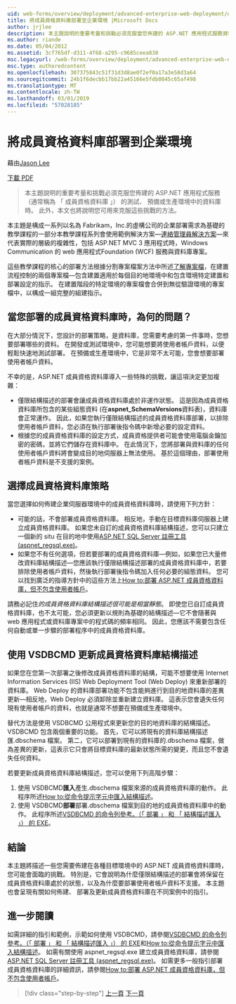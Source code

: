 ```yaml
---
uid: web-forms/overview/deployment/advanced-enterprise-web-deployment/deploying-membership-databases-to-enterprise-environments
title: 將成員資格資料庫部署至企業環境 |Microsoft Docs
author: jrjlee
description: 本主題說明的重要考量和挑戰必須克服當您佈建的 ASP.NET 應用程式服務資料庫 （多個一般...
ms.author: riande
ms.date: 05/04/2012
ms.assetid: 3cf765df-d311-4f68-a295-c9685ceea830
msc.legacyurl: /web-forms/overview/deployment/advanced-enterprise-web-deployment/deploying-membership-databases-to-enterprise-environments
msc.type: authoredcontent
ms.openlocfilehash: 307375843c51f31d3d8ae0f2ef0a17a3e58d3a64
ms.sourcegitcommit: 24b1f6decbb17bb22a45166e5fdb0845c65af498
ms.translationtype: MT
ms.contentlocale: zh-TW
ms.lasthandoff: 03/01/2019
ms.locfileid: "57028185"
---
```

<a name="deploying-membership-databases-to-enterprise-environments"></a>將成員資格資料庫部署到企業環境
====================
藉由[Jason Lee](https://github.com/jrjlee)

[下載 PDF](https://msdnshared.blob.core.windows.net/media/MSDNBlogsFS/prod.evol.blogs.msdn.com/CommunityServer.Blogs.Components.WeblogFiles/00/00/00/63/56/8130.DeployingWebAppsInEnterpriseScenarios.pdf)

> 本主題說明的重要考量和挑戰必須克服您佈建的 ASP.NET 應用程式服務 （通常稱為 「 成員資格資料庫 」） 的測試、 預備或生產環境中的資料庫時。 此外，本文也將說明您可用來克服這些挑戰的方法。


本主題是構成一系列以名為 Fabrikam，Inc.的虛構公司的企業部署需求為基礎的教學課程的一部分本教學課程系列會使用範例解決方案&#x2014;[連絡管理員解決方案](../web-deployment-in-the-enterprise/the-contact-manager-solution.md)&#x2014;來代表實際的層級的複雜性，包括 ASP.NET MVC 3 應用程式時，Windows Communication 的 web 應用程式Foundation (WCF) 服務與資料庫專案。

這些教學課程的核心的部署方法根據分割專案檔案方法中所述[了解專案檔](../web-deployment-in-the-enterprise/understanding-the-project-file.md)，在建置流程控制的兩個專案檔&#x2014;包含建置適用於每個目的地環境中和包含環境特定建置和部署設定的指示。 在建置階段的特定環境的專案檔會合併到無從驗證環境的專案檔中，以構成一組完整的組建指示。

## <a name="what-are-the-issues-when-you-deploy-a-membership-database"></a>當您部署的成員資格資料庫時，為何的問題？

在大部分情況下，您設計的部署策略，是資料庫，您需要考慮的第一件事時，您想要部署哪些的資料。 在開發或測試環境中，您可能想要將使用者帳戶資料，以便輕鬆快速地測試部署。 在預備或生產環境中，它是非常不太可能，您會想要部署使用者帳戶資料。

不幸的是，ASP.NET 成員資格資料庫導入一些特殊的挑戰，讓這項決定更加複雜：

- 僅限結構描述的部署會讓成員資格資料庫處於非運作狀態。 這是因為成員資格資料庫所包含的某些組態資料 (在**aspnet\_SchemaVersions**資料表)，資料庫會正常運作。 因此，如果您執行僅限結構描述的成員資格資料庫部署，以排除使用者帳戶資料，您必須在執行部署後指令碼中新增必要的設定資料。
- 根據您的成員資格資料庫的設定方式，成員資格提供者可能會使用電腦金鑰加密的密碼，並將它們儲存在資料庫中。 在此情況下，您將部署與資料庫的任何使用者帳戶資料將會變成目的地伺服器上無法使用。 基於這個理由，部署使用者帳戶資料是不支援的案例。

## <a name="choosing-a-membership-database-strategy"></a>選擇成員資格資料庫策略

當您選擇如何佈建企業伺服器環境中的成員資格資料庫時，請使用下列方針：

- 可能的話，不會部署成員資格資料庫。 相反地，手動在目標資料庫伺服器上建立成員資格資料庫。 如果您未自訂的成員資格資料庫結構描述，您可以只建立一個新的 situ 在目的地中使用[ASP.NET SQL Server 註冊工具 (aspnet\_regsql.exe)](https://msdn.microsoft.com/library/ms229862(v=vs.100).aspx)。
- 如果您不有任何選項，但若要部署的成員資格資料庫&#x2014;例如，如果您已大量修改資料庫結構描述&#x2014;您應該執行僅限結構描述部署的成員資格資料庫中，若要排除使用者帳戶資料，然後執行部署後指令碼加入任何必要的組態資料。 您可以找到廣泛的指導方針中的這些方法上[How to:部署 ASP.NET 成員資格資料庫，但不包含使用者帳戶](https://msdn.microsoft.com/library/ff361972(v=vs.100).aspx)。

請務必記住*的成員資格資料庫結構描述很可能是相當靜態*。 即使您已自訂成員資格資料庫，也不太可能，您必須更新以規則為基礎的結構描述&#x2014;它不會隨著與 web 應用程式或資料庫專案中的程式碼的頻率相同。 因此，您應該不需要包含任何自動或單一步驟的部署程序中的成員資格資料庫。

## <a name="using-vsdbcmd-to-update-a-membership-database-schema"></a>使用 VSDBCMD 更新成員資格資料庫結構描述

如果您在您第一次部署之後修改成員資格資料庫的結構，可能不想要使用 Internet Information Services (IIS) Web Deployment Tool (Web Deploy) 來重新部署的資料庫。 Web Deploy 的資料庫部署功能不包含能夠進行到目的地資料庫的差異更新&#x2014;相反地，Web Deploy 必須卸除並重新建立資料庫。 這表示您會遺失任何現有使用者帳戶的資料，也就是通常不想要在預備或生產環境中。

替代方法是使用 VSDBCMD 公用程式來更新您的目的地資料庫的結構描述。 VSDBCMD 包含兩個重要的功能。 首先，它可以將現有的資料庫結構描述匯.dbschema 檔案。 第二，它可以部署到現有的資料庫的.dbschema 檔案，做為差異的更新，這表示它只會將目標資料庫的最新狀態所需的變更，而且您不會遺失任何資料。

若要更新成員資格資料庫結構描述，您可以使用下列高階步驟：

1. 使用 VSDBCMD**匯入**產生.dbschema 檔案來源的成員資格資料庫的動作。 此程序所述[How to:從命令提示字元中匯入結構描述](https://msdn.microsoft.com/library/dd172135.aspx)。
2. 使用 VSDBCMD**部署**部署.dbschema 檔案到目的地的成員資格資料庫中的動作。 此程序所述[VSDBCMD 的命令列參考。（「 部署 」 和 「 結構描述匯入 」） 的 EXE](https://msdn.microsoft.com/library/dd193283.aspx)。

## <a name="conclusion"></a>結論

本主題將描述一些您需要佈建在各種目標環境中的 ASP.NET 成員資格資料庫時，您可能會面臨的挑戰。 特別是，它會說明為什麼僅限結構描述的部署會將保留在成員資格資料庫處於的狀態，以及為什麼要部署使用者帳戶資料不支援。 本主題也會呈現有關如何佈建、 部署及更新成員資格資料庫在不同案例中的指引。

## <a name="further-reading"></a>進一步閱讀

如需詳細的指引和範例，示範如何使用 VSDBCMD，請參閱[VSDBCMD 的命令列參考。（「 部署 」 和 「 結構描述匯入 」） 的 EXE](https://msdn.microsoft.com/library/dd193283.aspx)和[How to:從命令提示字元中匯入結構描述](https://msdn.microsoft.com/library/dd172135.aspx)。 如需有關使用 aspnet\_regsql.exe 建立成員資格資料庫，請參閱[ASP.NET SQL Server 註冊工具 (aspnet\_regsql.exe)](https://msdn.microsoft.com/library/ms229862(v=vs.100).aspx)。 如需更多一般指引部署成員資格資料庫的詳細資訊，請參閱[How to:部署 ASP.NET 成員資格資料庫，但不包含使用者帳戶](https://msdn.microsoft.com/library/ff361972(v=vs.100).aspx)。

> [!div class="step-by-step"]
> [上一頁](deploying-database-role-memberships-to-test-environments.md)
> [下一頁](excluding-files-and-folders-from-deployment.md)

